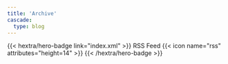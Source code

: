```yaml
---
title: 'Archive'
cascade:
  type: blog
---
```


{{< hextra/hero-badge link="index.xml" >}} RSS Feed {{< icon name="rss" attributes="height=14" >}} {{< /hextra/hero-badge >}}


